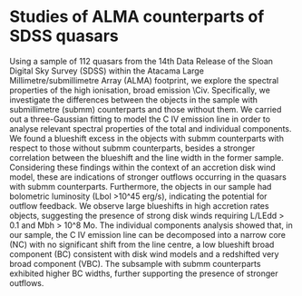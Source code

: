 # Studies of ALMA counterparts of SDSS quasars

Using a sample of 112 quasars from the 14th Data Release of the Sloan Digital Sky Survey (SDSS) within the Atacama Large Millimetre/submillimetre Array (ALMA) footprint, we explore the spectral properties of the high ionisation, broad emission \Civ. Specifically, we investigate the differences between the objects in the sample with submillimetre (submm) counterparts and those without them. We carried out a three-Gaussian fitting to model the C IV emission line in order to analyse relevant spectral properties of the total and individual components. We found a blueshift excess in the objects with submm counterparts with respect to those without submm counterparts, besides a stronger correlation between the blueshift and the line width in the former sample. Considering these findings within the context of an accretion disk wind model, these are indications of stronger outflows occurring in the quasars with submm counterparts. Furthermore, the objects in our sample had bolometric luminosity (Lbol >10^45 erg/s), indicating the potential for outflow feedback. We observe large blueshifts in high accretion rates objects, suggesting the presence of strong disk winds requiring L/LEdd > 0.1 and Mbh > 10^8 Mo. The individual components analysis showed that, in our sample, the C IV emission line can be decomposed into a narrow core (NC) with no significant shift from the line centre, a low blueshift broad component (BC) consistent with disk wind models and a redshifted very broad component (VBC). The subsample with submm counterparts exhibited higher BC widths, further supporting the presence of stronger outflows.

